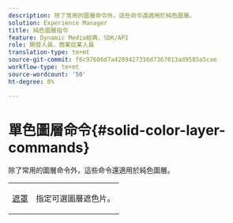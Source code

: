 ```yaml
---
description: 除了常用的圖層命令外，這些命令還適用於純色圖層。
solution: Experience Manager
title: 純色圖層指令
feature: Dynamic Media經典，SDK/API
role: 開發人員，商業從業人員
translation-type: tm+mt
source-git-commit: f6c97606d7a4209427316d7367013ad9585a5cae
workflow-type: tm+mt
source-wordcount: '50'
ht-degree: 0%

---
```



# 單色圖層命令{#solid-color-layer-commands}

除了常用的圖層命令外，這些命令還適用於純色圖層。

<table id="simpletable_4E563E4C797E45F390340258170BDCE4"> 
 <tr class="strow"> 
  <td class="stentry"> <p><a href="../../../../../../is-api/http-ref/image-serving-api-ref/c-http-protocol-reference/c-command-reference/r-mask.md#reference-922254e027404fb890b850e2723ee06e" type="reference" format="dita" scope="local"> 遮罩</a> </p> </td> 
  <td class="stentry"> <p>指定可選圖層遮色片。 </p></td> 
 </tr> 
</table>

